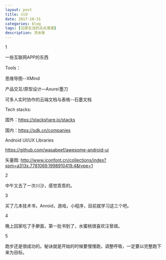 ```yaml
---
layout: post
title: 川沙
date: 2017-10-31
categories: blog
tags: [记录生活的点点滴滴]
description: 流水账
---
```


1 

一些互联网APP的东西

Tools：

思维导图--XMind 

产品交互/原型设计—Axure/墨刀

可多人实时协作的云端文档与表格--石墨文档
 
Tech stacks:

   国外：https://stackshare.io/stacks
   
   国内：https://sdk.cn/companies
 
Android UI/UX Libraries

https://github.com/wasabeef/awesome-android-ui
 
矢量图:
        http://www.iconfont.cn/collections/index?spm=a313x.7781069.1998910419.4&type=1
		

2 

中午又去了一次川沙，感觉乖乖的。

3 

买了几本技术书，Anroid，游戏，小程序，目前就学习这三个吧。

4

晚上回家吃了手擀面，第一批书到了，水蜜桃很喜欢汪曾祺。

5

跑步还是很成功的。秘诀就是开始的时候要慢慢跑，调整呼吸，一定要以完整跑下来为目标。
 

